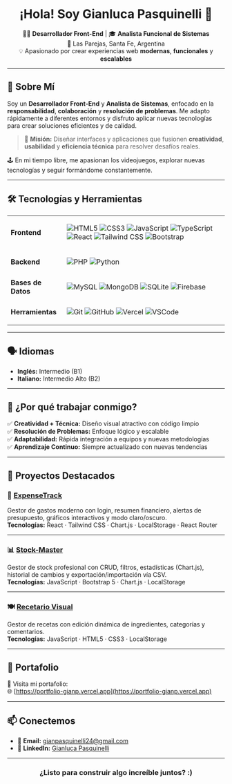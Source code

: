 <h1 align="center">¡Hola! Soy Gianluca Pasquinelli 👋</h1>

<p align="center">
  🧑‍💻 <strong>Desarrollador Front-End</strong> | 🎓 <strong>Analista Funcional de Sistemas</strong><br>
  📍 Las Parejas, Santa Fe, Argentina<br>
  💡 Apasionado por crear experiencias web <strong>modernas</strong>, <strong>funcionales</strong> y <strong>escalables</strong>
</p>

---

## 🚀 Sobre Mí

Soy un **Desarrollador Front-End** y **Analista de Sistemas**, enfocado en la **responsabilidad**, **colaboración** y **resolución de problemas**. Me adapto rápidamente a diferentes entornos y disfruto aplicar nuevas tecnologías para crear soluciones eficientes y de calidad.

> 🎯 **Misión:** Diseñar interfaces y aplicaciones que fusionen **creatividad**, **usabilidad** y **eficiencia técnica** para resolver desafíos reales.

🕹️ En mi tiempo libre, me apasionan los videojuegos, explorar nuevas tecnologías y seguir formándome constantemente.

---

## 🛠️ Tecnologías y Herramientas

<table>
  <tr>
    <td><strong>Frontend</strong></td>
    <td>

![HTML5](https://img.shields.io/badge/-HTML5-E34F26?style=for-the-badge&logo=html5&logoColor=white)
![CSS3](https://img.shields.io/badge/-CSS3-1572B6?style=for-the-badge&logo=css3&logoColor=white)
![JavaScript](https://img.shields.io/badge/-JavaScript-F7DF1E?style=for-the-badge&logo=javascript&logoColor=black)
![TypeScript](https://img.shields.io/badge/-TypeScript-3178C6?style=for-the-badge&logo=typescript&logoColor=white)
![React](https://img.shields.io/badge/-React-20232A?style=for-the-badge&logo=react&logoColor=61DAFB)
![Tailwind CSS](https://img.shields.io/badge/-Tailwind-06B6D4?style=for-the-badge&logo=tailwind-css&logoColor=white)
![Bootstrap](https://img.shields.io/badge/-Bootstrap-7952B3?style=for-the-badge&logo=bootstrap&logoColor=white)

</td>
  </tr>
  <tr>
    <td><strong>Backend</strong></td>
    <td>

![PHP](https://img.shields.io/badge/-PHP-777BB4?style=for-the-badge&logo=php&logoColor=white)
![Python](https://img.shields.io/badge/-Python-3776AB?style=for-the-badge&logo=python&logoColor=white)

</td>
  </tr>
  <tr>
    <td><strong>Bases de Datos</strong></td>
    <td>

![MySQL](https://img.shields.io/badge/-MySQL-4479A1?style=for-the-badge&logo=mysql&logoColor=white)
![MongoDB](https://img.shields.io/badge/-MongoDB-4EA94B?style=for-the-badge&logo=mongodb&logoColor=white)
![SQLite](https://img.shields.io/badge/-SQLite-003B57?style=for-the-badge&logo=sqlite&logoColor=white)
![Firebase](https://img.shields.io/badge/-Firebase-FFCA28?style=for-the-badge&logo=firebase&logoColor=black)

</td>
  </tr>
  <tr>
    <td><strong>Herramientas</strong></td>
    <td>

![Git](https://img.shields.io/badge/-Git-F05032?style=for-the-badge&logo=git&logoColor=white)
![GitHub](https://img.shields.io/badge/-GitHub-181717?style=for-the-badge&logo=github&logoColor=white)
![Vercel](https://img.shields.io/badge/-Vercel-000000?style=for-the-badge&logo=vercel&logoColor=white)
![VSCode](https://img.shields.io/badge/-VSCode-007ACC?style=for-the-badge&logo=visual-studio-code&logoColor=white)

</td>
  </tr>
</table>

---

## 🗣️ Idiomas

- **Inglés:** Intermedio (B1)  
- **Italiano:** Intermedio Alto (B2)

---

## 🌟 ¿Por qué trabajar conmigo?

✅ **Creatividad + Técnica:** Diseño visual atractivo con código limpio  
✅ **Resolución de Problemas:** Enfoque lógico y escalable  
✅ **Adaptabilidad:** Rápida integración a equipos y nuevas metodologías  
✅ **Aprendizaje Continuo:** Siempre actualizado con nuevas tendencias

---

## 📌 Proyectos Destacados

### 💸 [ExpenseTrack](https://github.com/Gianp2/expense-track)
Gestor de gastos moderno con login, resumen financiero, alertas de presupuesto, gráficos interactivos y modo claro/oscuro.  
**Tecnologías:** React · Tailwind CSS · Chart.js · LocalStorage · React Router

---

### 📊 [Stock-Master](https://github.com/Gianp2/StockMaste)
Gestor de stock profesional con CRUD, filtros, estadísticas (Chart.js), historial de cambios y exportación/importación vía CSV.  
**Tecnologías:** JavaScript · Bootstrap 5 · Chart.js · LocalStorage

---

### 🍽️ [Recetario Visual](https://github.com/Gianp2/Recetario-visual)
Gestor de recetas con edición dinámica de ingredientes, categorías y comentarios.  
**Tecnologías:** JavaScript · HTML5 · CSS3 · LocalStorage

---

## 🔗 Portafolio

🔎 Visita mi portafolio:  
🌐 [https://portfolio-gianp.vercel.app](https://portfolio-gianp.vercel.app)

---

## 📫 Conectemos

- 📧 **Email:** gianpasquinelli24@gmail.com  
- 💼 **LinkedIn:** [Gianluca Pasquinelli](https://www.linkedin.com/in/gianpasquinelli)  

---

<h3 align="center">¿Listo para construir algo increíble juntos? :)</h3>

